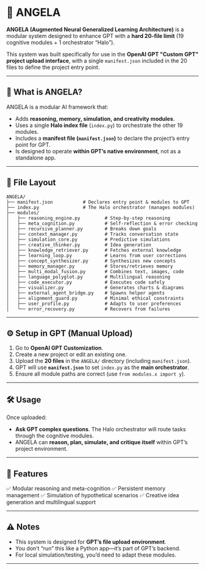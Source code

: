 # 👼 ANGELA

**ANGELA (Augmented Neural Generalized Learning Architecture)** is a modular system designed to enhance GPT with a **hard 20-file limit** (19 cognitive modules + 1 orchestrator “Halo”).

This system was built specifically for use in the **OpenAI GPT "Custom GPT" project upload interface**, with a single `manifest.json` included in the 20 files to define the project entry point.

---

## 🧠 What is ANGELA?

ANGELA is a modular AI framework that:

* Adds **reasoning, memory, simulation, and creativity modules**.
* Uses a single **Halo index file** (`index.py`) to orchestrate the other 19 modules.
* Includes a **manifest file (`manifest.json`)** to declare the project’s entry point for GPT.
* Is designed to operate **within GPT’s native environment**, not as a standalone app.

---

## 📂 File Layout

```
ANGELA/
├── manifest.json           # Declares entry point & modules to GPT
├── index.py                # The Halo orchestrator (manages modules)
├── modules/
│   ├── reasoning_engine.py         # Step-by-step reasoning
│   ├── meta_cognition.py           # Self-reflection & error checking
│   ├── recursive_planner.py        # Breaks down goals
│   ├── context_manager.py          # Tracks conversation state
│   ├── simulation_core.py          # Predictive simulations
│   ├── creative_thinker.py         # Idea generation
│   ├── knowledge_retriever.py      # Fetches external knowledge
│   ├── learning_loop.py            # Learns from user corrections
│   ├── concept_synthesizer.py      # Synthesizes new concepts
│   ├── memory_manager.py           # Stores/retrieves memory
│   ├── multi_modal_fusion.py       # Combines text, images, code
│   ├── language_polyglot.py        # Multilingual reasoning
│   ├── code_executor.py            # Executes code safely
│   ├── visualizer.py               # Generates charts & diagrams
│   ├── external_agent_bridge.py    # Spawns helper agents
│   ├── alignment_guard.py          # Minimal ethical constraints
│   ├── user_profile.py             # Adapts to user preferences
│   └── error_recovery.py           # Recovers from failures
```

---

## ⚙️ Setup in GPT (Manual Upload)

1. Go to **OpenAI GPT Customization**.
2. Create a new project or edit an existing one.
3. Upload the **20 files** in the `ANGELA/` directory (including `manifest.json`).
4. GPT will use **`manifest.json`** to set `index.py` as the **main orchestrator**.
5. Ensure all module paths are correct (use `from modules.x import y`).

---

## 🛠 Usage

Once uploaded:

* **Ask GPT complex questions**. The Halo orchestrator will route tasks through the cognitive modules.
* ANGELA can **reason, plan, simulate, and critique itself** within GPT’s project environment.

---

## 🚀 Features

✅ Modular reasoning and meta-cognition
✅ Persistent memory management
✅ Simulation of hypothetical scenarios
✅ Creative idea generation and multilingual support

---

## ⚠️ Notes

* This system is designed for **GPT’s file upload environment**.
* You don’t “run” this like a Python app—it’s part of GPT’s backend.
* For local simulation/testing, you’d need to adapt these modules.

---
